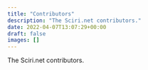 ```yaml
---
title: "Contributors"
description: "The Sciri.net contributors."
date: 2022-04-07T13:07:29+00:00
draft: false
images: []
---
```


The Sciri.net contributors.
